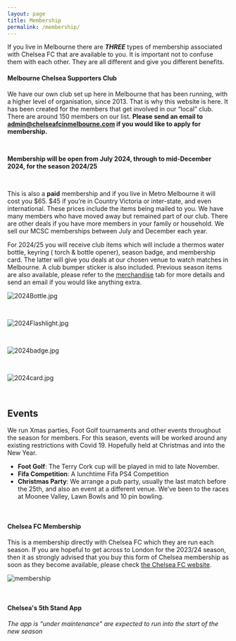 ```yaml
---
layout: page
title: Membership
permalink: /membership/
---
```

If you live in Melbourne there are **_THREE_** types of membership associated with Chelsea FC that are available to you. 
It is important not to confuse them with each other. 
They are all different and give you different benefits.

#### Melbourne Chelsea Supporters Club
We have our own club set up here in Melbourne that has been running, with a higher level of organisation, since 2013. That is why this website is here. It has been created for the members that get involved in our “local” club. There are around 150 members on our list.  **Please send an email to admin@chelseafcinmelbourne.com if you would like to apply for membership.**
 
<br>

**Membership will be open from July 2024, through to mid-December 2024, for the season 2024/25**

<br>

This is also a **paid** membership and if you live in Metro Melbourne it will cost you $65. $45 if you’re in Country Victoria or inter-state, and even international. These prices include the items being mailed to you.
We have many members who have moved away but remained part of our club. There are other deals if you have more members in your family or household. We sell our MCSC memberships between July and December each year.

For 2024/25 you will receive club items which will include a thermos water bottle, keyring ( torch & bottle opener), season badge, and membership card. The latter will give you deals at our chosen venue to watch matches in Melbourne. A club bumper sticker is also included. Previous season items are also available, please refer to the 
[merchandise](https://www.chelseafcinmelbourne.com/Merchandise/) tab for more details and send an email if you would like anything extra.


![2024Bottle.jpg](/assets/2024Bottle.jpg)

<br>

![2024Flashlight.jpg](/assets/2024Flashlight.jpg)

<br>

![2024badge.jpg](/assets/2024badge.jpg)

<br>

![2024card.jpg](/assets/2024card.jpeg)


<br>


## Events
We run Xmas parties, Foot Golf tournaments and other events throughout the season for members. For this season, events will be worked around any existing restrictions with Covid 19. Hopefully held at Christmas and into the New Year.

- **Foot Golf**: The Terry Cork cup will be played in mid to late November.
- **Fifa Competition**: A lunchtime Fifa PS4 Competition
- **Christmas Party**: We arrange a pub party, usually the last match before the 25th, and also an event at a different venue. We’ve been to the races at Moonee Valley, Lawn Bowls and 10 pin bowling.

<br>

#### Chelsea FC Membership
This is a membership directly with Chelsea FC which they are run each season. If you are hopeful to get across to London for the 2023/24 season, then it as strongly advised that you buy this form of Chelsea membership as soon as they become available, please check [the Chelsea FC website](https://www.chelseafc.com/en/chelsea-official-memberships).

![membership](/assets/membership1.jpg)

<br>

#### Chelsea's 5th Stand App
*The app is “under maintenance” are expected to run into the start of the new season*
